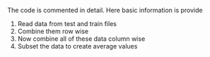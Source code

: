 The code is commented in detail. Here basic information is provide
1. Read data from test and train files
2. Combine them row wise
3. Now combine all of these data column wise
4. Subset the data to create average values
